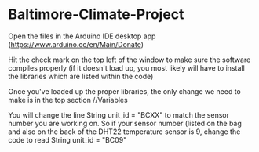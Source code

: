 # Baltimore-Climate-Project

Open the files in the Arduino IDE desktop app (https://www.arduino.cc/en/Main/Donate)


Hit the check mark on the top left of the window to make sure the software compiles properly (if it doesn't load up, you most likely will have to install the libraries which are listed within the code)


Once you've loaded up the proper libraries, the only change we need to make is in the top section //Variables 


You will change the line String unit_id = "BCXX" to match the sensor number you are working on. So if your sensor number (listed on the bag and also on the back of the DHT22 temperature sensor is 9, change the code to read String unit_id = "BC09"
